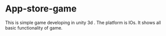 # App-store-game
This is simple game developing in unity 3d . The platform is IOs. It shows all basic functionality of game.
